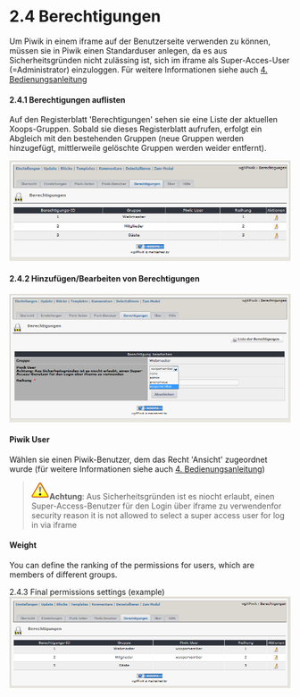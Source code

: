 # 2.4 Berechtigungen
Um Piwik in einem iframe auf der Benutzerseite verwenden zu können, müssen sie in Piwik einen Standarduser anlegen, da es aus Sicherheitsgründen nicht zulässing ist, sich im iframe als Super-Acces-User (=Administrator) einzuloggen.
Für weitere Informationen siehe auch [4. Bedienungsanleitung](4operations.md)

#### 2.4.1 Berechtigungen auflisten
Auf den Registerblatt 'Berechtigungen' sehen sie eine Liste der aktuellen Xoops-Gruppen. Sobald sie dieses Registerblatt aufrufen, erfolgt ein Abgleich mit den bestehenden Gruppen (neue Gruppen werden hinzugefügt, mittlerweile gelöschte Gruppen werden weider entfernt).

![](../assets/2admin_perms1.png)

#### 2.4.2 Hinzufügen/Bearbeiten von Berechtigungen
![](../assets/2admin_perms2.png)
#### Piwik User
Wählen sie einen Piwik-Benutzer, dem das Recht 'Ansicht' zugeordnet wurde (für weitere Informationen siehe auch [4. Bedienungsanleitung](4operations.md))
 >![](../assets/info/important.png)**Achtung**: Aus Sicherheitsgründen ist es niocht erlaubt, einen Super-Access-Benutzer für den Login über iframe zu verwendenfor security reason it is not allowed to select a super access user for log in via iframe

#### Weight
You can define the ranking of the permissions for users, which are members of different groups.

2.4.3 Final permissions settings (example)
![](../assets/2admin_perms3.png)


